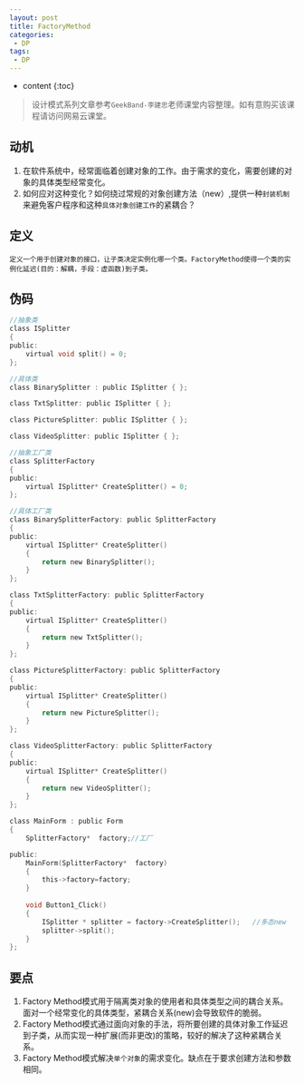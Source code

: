 ```yaml
---
layout: post
title: FactoryMethod
categories: 
 - DP
tags:
 - DP
---
```


* content
{:toc}

> 设计模式系列文章参考`GeekBand-李建忠`老师课堂内容整理。如有意购买该课程请访问网易云课堂。

## 动机

1. 在软件系统中，经常面临着创建对象的工作。由于需求的变化，需要创建的对象的具体类型经常变化。
2. 如何应对这种变化？如何绕过常规的对象创建方法（new）,提供一种`封装机制`来避免客户程序和这种`具体对象创建工作`的紧耦合？




## 定义

	定义一个用于创建对象的接口，让子类决定实例化哪一个类。FactoryMethod使得一个类的实例化延迟(目的：解耦，手段：虚函数)到子类。

## 伪码

```c
//抽象类
class ISplitter
{
public:
	virtual void split() = 0;
};

//具体类
class BinarySplitter : public ISplitter { };

class TxtSplitter: public ISplitter { };

class PictureSplitter: public ISplitter { };

class VideoSplitter: public ISplitter { };

//抽象工厂类
class SplitterFactory
{
public:
	virtual ISplitter* CreateSplitter() = 0;
};

//具体工厂类
class BinarySplitterFactory: public SplitterFactory
{
public:
	virtual ISplitter* CreateSplitter()
	{
		return new BinarySplitter();
	}
};

class TxtSplitterFactory: public SplitterFactory
{
public:
	virtual ISplitter* CreateSplitter()
	{
		return new TxtSplitter();
	}
};

class PictureSplitterFactory: public SplitterFactory
{
public:
	virtual ISplitter* CreateSplitter()
	{
		return new PictureSplitter();
	}
};

class VideoSplitterFactory: public SplitterFactory
{
public:
	virtual ISplitter* CreateSplitter()
	{
		return new VideoSplitter();
	}
};

class MainForm : public Form
{
	SplitterFactory*  factory;//工厂

public:
	MainForm(SplitterFactory*  factory)
	{
		this->factory=factory;
	}
    
	void Button1_Click()
	{
		ISplitter * splitter = factory->CreateSplitter(); 	//多态new
		splitter->split();
	}
};
```

## 要点

1. Factory Method模式用于隔离类对象的使用者和具体类型之间的耦合关系。面对一个经常变化的具体类型，紧耦合关系(new)会导致软件的脆弱。
2. Factory Method模式通过面向对象的手法，将所要创建的具体对象工作延迟到子类，从而实现一种扩展(而非更改)的策略，较好的解决了这种紧耦合关系。
3. Factory Method模式解决`单个对象`的需求变化。缺点在于要求创建方法和参数相同。

